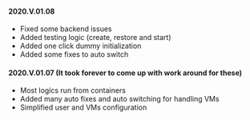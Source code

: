 #### 2020.V.01.08
- Fixed some backend issues
- Added testing logic (create, restore and start)
- Added one click dummy initialization
- Added some fixes to auto switch

#### 2020.V.01.07 (It took forever to come up with work around for these)
- Most logics run from containers
- Added many auto fixes and auto switching for handling VMs
- Simplified user and VMs configuration
